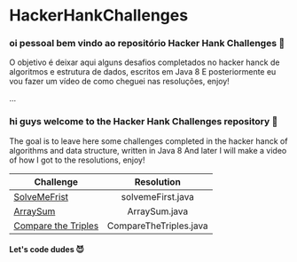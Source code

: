 # HackerHankChallenges

### oi pessoal bem vindo ao repositório Hacker Hank Challenges :tada:
 O objetivo é deixar aqui alguns desafios completados no hacker hanck de algoritmos e estrutura de dados, escritos em Java 8
 E posteriormente eu vou fazer um vídeo de como cheguei nas resoluções, enjoy!
 
 ...
 
### hi guys welcome to the Hacker Hank Challenges repository :tada:
 The goal is to leave here some challenges completed in the hacker hanck of algorithms and data structure, written in Java 8
 And later I will make a video of how I got to the resolutions, enjoy!
 
 
 | Challenge     | Resolution      
| ------------- |:-------------:| 
| [SolveMeFrist](https://www.hackerrank.com/challenges/simple-array-sum/problem)     | solvemeFirst.java| 
|  [ArraySum](https://www.hackerrank.com/challenges/simple-array-sum/problem)        | ArraySum.java    |  
|  [Compare the Triples](https://www.hackerrank.com/challenges/compare-the-triplets/problem?h_r=next-challenge&h_v=zen)        | CompareTheTriples.java |  




#### Let's code dudes :smiling_imp:	
